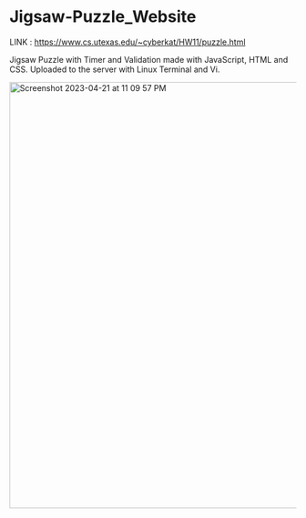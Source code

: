 # Jigsaw-Puzzle_Website

LINK : https://www.cs.utexas.edu/~cyberkat/HW11/puzzle.html

Jigsaw Puzzle with Timer and Validation made with JavaScript, HTML and CSS. 
Uploaded to the server with Linux Terminal and Vi.

<img width="749" alt="Screenshot 2023-04-21 at 11 09 57 PM" src="https://user-images.githubusercontent.com/113384816/233761749-6407511f-6400-4483-b7ca-b261adbbf14e.png">

